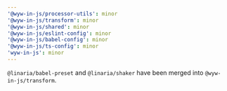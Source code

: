 ```yaml
---
'@wyw-in-js/processor-utils': minor
'@wyw-in-js/transform': minor
'@wyw-in-js/shared': minor
'@wyw-in-js/eslint-config': minor
'@wyw-in-js/babel-config': minor
'@wyw-in-js/ts-config': minor
'wyw-in-js': minor
---
```


`@linaria/babel-preset` and `@linaria/shaker` have been merged into `@wyw-in-js/transform`.
